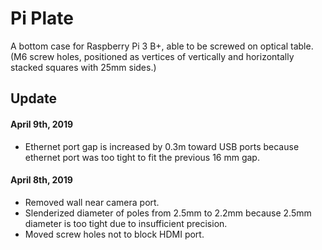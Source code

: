 # Pi Plate

A bottom case for Raspberry Pi 3 B+, able to be screwed on optical table.  
(M6 screw holes, positioned as vertices of vertically and horizontally stacked squares with 25mm sides.)

## Update

#### April 9th, 2019
* Ethernet port gap is increased by 0.3m toward USB ports because ethernet port was too tight to fit the previous 16 mm gap.

#### April 8th, 2019  
* Removed wall near camera port.  
* Slenderized diameter of poles from 2.5mm to 2.2mm because 2.5mm diameter is too tight due to insufficient precision.  
* Moved screw holes not to block HDMI port.
